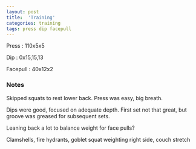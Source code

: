 ```yaml
---
layout: post
title:  'Training'
categories: training
tags: press dip facepull
---
```


Press       :   110x5x5

Dip         :   0x15,15,13

Facepull    :   40x12x2

### Notes

Skipped squats to rest lower back. Press was easy, big breath.

Dips were good, focused on adequate depth. First set not that great, but groove was
greased for subsequent sets.

Leaning back a lot to balance weight for face pulls?

Clamshells, fire hydrants, goblet squat weighting right side, couch stretch
